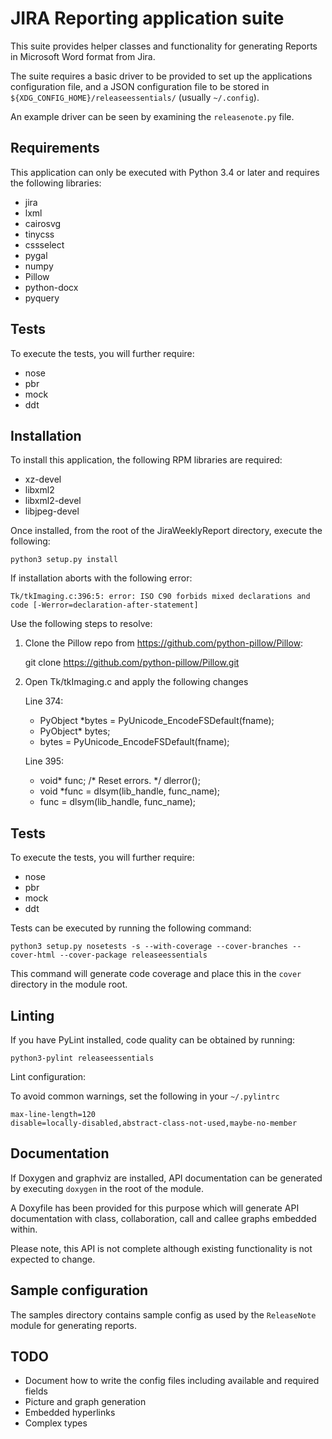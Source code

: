 JIRA Reporting application suite
===========================

This suite provides helper classes and functionality for generating Reports in Microsoft Word format from Jira.

The suite requires a basic driver to be provided to set up the applications configuration file, and a JSON configuration file to be stored in `${XDG_CONFIG_HOME}/releaseessentials/` (usually `~/.config`).

An example driver can be seen by examining the `releasenote.py` file.

Requirements
-----------------------

This application can only be executed with Python 3.4 or later and requires the following libraries:

* jira
* lxml
* cairosvg
* tinycss
* cssselect
* pygal
* numpy
* Pillow
* python-docx
* pyquery

Tests
---------
To execute the tests, you will further require:

* nose
* pbr
* mock
* ddt

Installation
------------
To install this application, the following RPM libraries are required:

* xz-devel
* libxml2
* libxml2-devel
* libjpeg-devel

Once installed, from the root of the JiraWeeklyReport directory, execute the following:

    python3 setup.py install

If installation aborts with the following error:

    Tk/tkImaging.c:396:5: error: ISO C90 forbids mixed declarations and code [-Werror=declaration-after-statement]

Use the following steps to resolve:

1) Clone the Pillow repo from https://github.com/python-pillow/Pillow:

    git clone https://github.com/python-pillow/Pillow.git

2) Open Tk/tkImaging.c and apply the following changes

    Line 374:
    -    PyObject *bytes = PyUnicode_EncodeFSDefault(fname);
    +    PyObject* bytes;
    +    bytes = PyUnicode_EncodeFSDefault(fname);

    Line 395:
    +    void* func;
         /* Reset errors. */
         dlerror();
    -    void *func = dlsym(lib_handle, func_name);
    +    func = dlsym(lib_handle, func_name);


Tests
---------
To execute the tests, you will further require:

* nose
* pbr
* mock
* ddt

Tests can be executed by running the following command:

    python3 setup.py nosetests -s --with-coverage --cover-branches --cover-html --cover-package releaseessentials

This command will generate code coverage and place this in the `cover` directory in the module root.

Linting
-------
If you have PyLint installed, code quality can be obtained by running:

    python3-pylint releaseessentials

Lint configuration:

To avoid common warnings, set the following in your `~/.pylintrc`

    max-line-length=120
    disable=locally-disabled,abstract-class-not-used,maybe-no-member

Documentation
-------------
If Doxygen and graphviz are installed, API documentation can be generated by executing `doxygen` in the root of the module.

A Doxyfile has been provided for this purpose which will generate API documentation with class, collaboration, call and callee graphs embedded within.

Please note, this API is not complete although existing functionality is not expected to change.

Sample configuration
-----------------------------------
The samples directory contains sample config as used by the `ReleaseNote` module for generating reports.

TODO
---------
* Document how to write the config files including available and required fields
* Picture and graph generation
* Embedded hyperlinks
* Complex types

